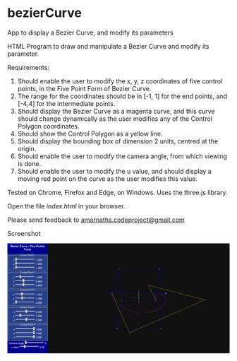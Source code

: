 # bezierCurve
App to display a Bezier Curve, and modify its parameters

HTML Program to draw and manipulate a Bezier Curve and modify its parameter.

Requirements:
   1. Should enable the user to modify the x, y, z coordinates of five control points,
      in the Five Point Form of Bezier Curve.
   2. The range for the coordinates should be in [-1, 1] for the end points, and [-4,4]
      for the intermediate points.
   3. Should display the Bezier Curve as a magenta curve, and this curve should 
      change dynamically as the user modifies any of the Control Polygon coordinates.
   4. Should show the Control Polygon as a yellow line.
   5. Should display the bounding box of dimension 2 units, centred at the origin.
   6. Should enable the user to modify the camera angle, from which viewing is done.
   7. Should enable the user to modify the u value, and should display a moving red point
      on the curve as the user modifies this value.

Tested on Chrome, Firefox and Edge, on Windows.
Uses the three.js library. 
    
Open the file <i>index.html</i> in your browser.

Please send feedback to amarnaths.codeproject@gmail.com

Screenshot

![Screenshot of BezierCurve](https://github.com/amarnaths0005/bezierCurve/blob/master/bezier.png)
